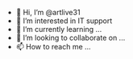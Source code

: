 - 👋 Hi, I’m @artlive31
- 👀 I’m interested in IT support
- 🌱 I’m currently learning ...
- 💞️ I’m looking to collaborate on ...
- 📫 How to reach me ...

<!---
artlive31/artlive31 is a ✨ special ✨ repository because its `README.md` (this file) appears on your GitHub profile.
You can click the Preview link to take a look at your changes.
--->

